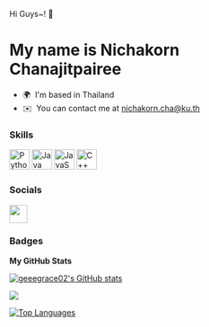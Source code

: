Hi Guys~! 🤩

My name is Nichakorn Chanajitpairee
=========================================

* 🌍  I'm based in Thailand
* ✉️  You can contact me at [nichakorn.cha@ku.th](mailto:nichakorn.cha@ku.th)

### Skills


<p align="left">
<a href="https://www.python.org/" target="_blank" rel="noreferrer"><img src="https://raw.githubusercontent.com/danielcranney/readme-generator/main/public/icons/skills/python-colored.svg" width="36" height="36" alt="Python" /></a>
<a href="https://www.oracle.com/java/" target="_blank" rel="noreferrer"><img src="https://raw.githubusercontent.com/danielcranney/readme-generator/main/public/icons/skills/java-colored.svg" width="36" height="36" alt="Java" /></a>
<a href="https://developer.mozilla.org/en-US/docs/Web/JavaScript" target="_blank" rel="noreferrer"><img src="https://raw.githubusercontent.com/danielcranney/readme-generator/main/public/icons/skills/javascript-colored.svg" width="36" height="36" alt="JavaScript" /></a>
<a href="https://docs.microsoft.com/en-us/cpp/?view=msvc-170" target="_blank" rel="noreferrer"><img src="https://raw.githubusercontent.com/danielcranney/readme-generator/main/public/icons/skills/cplusplus-colored.svg" width="36" height="36" alt="C++" /></a>
</p>


### Socials

<p align="left"> <a href="https://www.github.com/geeegrace02" target="_blank" rel="noreferrer"><img src="https://raw.githubusercontent.com/danielcranney/readme-generator/main/public/icons/socials/github.svg" width="32" height="32" /></a></p>

### Badges

<b>My GitHub Stats</b>

<a href="http://www.github.com/geeegrace02"><img src="https://github-readme-stats.vercel.app/api?username=geeegrace02&show_icons=true&hide=issues,&count_private=true&title_color=ec4899&text_color=64748b&icon_color=14b8a6&bg_color=ffffff&hide_border=true&show_icons=true" alt="geeegrace02's GitHub stats" /></a>

<a href="http://www.github.com/geeegrace02"><img src="https://github-readme-streak-stats.herokuapp.com/?user=geeegrace02&stroke=64748b&background=ffffff&ring=ec4899&fire=ec4899&currStreakNum=64748b&currStreakLabel=ec4899&sideNums=64748b&sideLabels=64748b&dates=64748b&hide_border=true" /></a>

<a href="https://github.com/geeegrace02" align="left"><img src="https://github-readme-stats.vercel.app/api/top-langs/?username=geeegrace02&langs_count=10&title_color=ec4899&text_color=64748b&icon_color=14b8a6&bg_color=ffffff&hide_border=true&locale=en&custom_title=Top%20%Languages" alt="Top Languages" /></a>
